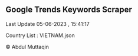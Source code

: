 

## Google Trends Keywords Scraper 
 
Last Update 05-06-2023 , 15:41:17

Country List :
VIETNAM.json



© Abdul Muttaqin 
